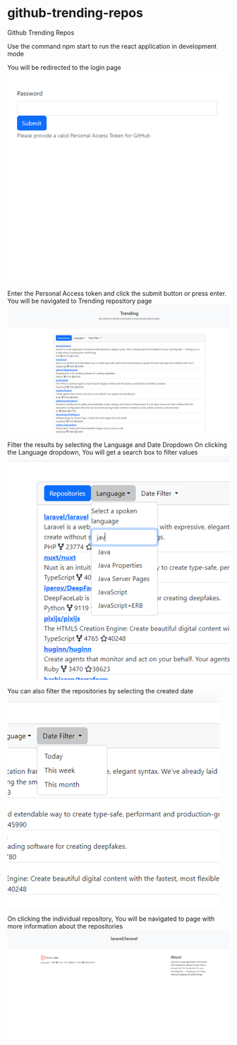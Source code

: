# github-trending-repos
Github Trending Repos

Use the command npm start to run the react application in development mode

You will be redirected to the login page
![Alt text](/src/images/Login.png "Login Page")


Enter the Personal Access token and click the submit button or press enter. You will be navigated to Trending repository page
![Alt text](/src/images/trending.png "Login Page")

Filter the results by selecting the Language and  Date Dropdown
On clicking the Language dropdown, You will get a search box to filter values
![Alt text](/src/images/search.png "Dropdown with search")

You can also filter the repositories by selecting the created date
![Alt text](/src/images/date.png "Dropdown with date filter")


On clicking the individual repository, You will be navigated to page with more information about the repositories
![Alt text](/src/images/repository-page.png "Dropdown with date filter")
